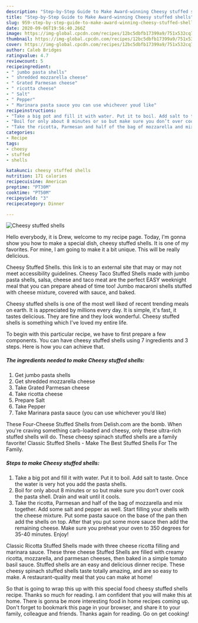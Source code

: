 ```yaml
---
description: "Step-by-Step Guide to Make Award-winning Cheesy stuffed shells"
title: "Step-by-Step Guide to Make Award-winning Cheesy stuffed shells"
slug: 959-step-by-step-guide-to-make-award-winning-cheesy-stuffed-shells
date: 2020-09-06T19:56:40.266Z
image: https://img-global.cpcdn.com/recipes/12bc5dbfb17399a9/751x532cq70/cheesy-stuffed-shells-recipe-main-photo.jpg
thumbnail: https://img-global.cpcdn.com/recipes/12bc5dbfb17399a9/751x532cq70/cheesy-stuffed-shells-recipe-main-photo.jpg
cover: https://img-global.cpcdn.com/recipes/12bc5dbfb17399a9/751x532cq70/cheesy-stuffed-shells-recipe-main-photo.jpg
author: Caleb Bridges
ratingvalue: 4.7
reviewcount: 5
recipeingredient:
- " jumbo pasta shells"
- " shredded mozzarella cheese"
- " Grated Parmesan cheese"
- " ricotta cheese"
- " Salt"
- " Pepper"
- " Marinara pasta sauce you can use whichever youd like"
recipeinstructions:
- "Take a big pot and fill it with water. Put it to boil. Add salt to taste. Once the water is very hot you add the pasta shells."
- "Boil for only about 8 minutes or so but make sure you don’t over cook the pasta shell. Drain and wait until it cools."
- "Take the ricotta, Parmesan and half of the bag of mozzarella and mix together. Add some salt and pepper as well. Start filling your shells with the cheese mixture. Put some pasta sauce on the base of the pan then add the shells on top. After that you put some more sauce then add the remaining cheese. Make sure you preheat your oven to 350 degrees for 35-40 minutes. Enjoy!"
categories:
- Recipe
tags:
- cheesy
- stuffed
- shells

katakunci: cheesy stuffed shells 
nutrition: 171 calories
recipecuisine: American
preptime: "PT30M"
cooktime: "PT50M"
recipeyield: "3"
recipecategory: Dinner

---
```



![Cheesy stuffed shells](https://img-global.cpcdn.com/recipes/12bc5dbfb17399a9/751x532cq70/cheesy-stuffed-shells-recipe-main-photo.jpg)

Hello everybody, it is Drew, welcome to my recipe page. Today, I'm gonna show you how to make a special dish, cheesy stuffed shells. It is one of my favorites. For mine, I am going to make it a bit unique. This will be really delicious.

Cheesy Stuffed Shells. this link is to an external site that may or may not meet accessibility guidelines. Cheesy Taco Stuffed Shells made with jumbo pasta shells, salsa, cheese and taco meat are the perfect EASY weeknight meal that you can prepare ahead of time too! Jumbo macaroni shells stuffed with cheese mixture, covered with sauce, and baked.

Cheesy stuffed shells is one of the most well liked of recent trending meals on earth. It is appreciated by millions every day. It is simple, it's fast, it tastes delicious. They are fine and they look wonderful. Cheesy stuffed shells is something which I've loved my entire life.


To begin with this particular recipe, we have to first prepare a few components. You can have cheesy stuffed shells using 7 ingredients and 3 steps. Here is how you can achieve that.

<!--inarticleads1-->

##### The ingredients needed to make Cheesy stuffed shells:

1. Get  jumbo pasta shells
1. Get  shredded mozzarella cheese
1. Take  Grated Parmesan cheese
1. Take  ricotta cheese
1. Prepare  Salt
1. Take  Pepper
1. Take  Marinara pasta sauce (you can use whichever you’d like)


These Four-Cheese Stuffed Shells from Delish.com are the bomb. When you&#39;re craving something carb-loaded and cheesy, only these ultra-rich stuffed shells will do. These cheesy spinach stuffed shells are a family favorite! Classic Stuffed Shells - Make The Best Stuffed Shells For The Family. 

<!--inarticleads2-->

##### Steps to make Cheesy stuffed shells:

1. Take a big pot and fill it with water. Put it to boil. Add salt to taste. Once the water is very hot you add the pasta shells.
1. Boil for only about 8 minutes or so but make sure you don’t over cook the pasta shell. Drain and wait until it cools.
1. Take the ricotta, Parmesan and half of the bag of mozzarella and mix together. Add some salt and pepper as well. Start filling your shells with the cheese mixture. Put some pasta sauce on the base of the pan then add the shells on top. After that you put some more sauce then add the remaining cheese. Make sure you preheat your oven to 350 degrees for 35-40 minutes. Enjoy!


Classic Ricotta Stuffed Shells made with three cheese ricotta filling and marinara sauce. These three cheese Stuffed Shells are filled with creamy ricotta, mozzarella, and parmesan cheeses, then baked in a simple tomato basil sauce. Stuffed shells are an easy and delicious dinner recipe. These cheesy spinach stuffed shells taste totally amazing, and are so easy to make. A restaurant-quality meal that you can make at home! 

So that is going to wrap this up with this special food cheesy stuffed shells recipe. Thanks so much for reading. I am confident that you will make this at home. There is gonna be more interesting food in home recipes coming up. Don't forget to bookmark this page in your browser, and share it to your family, colleague and friends. Thanks again for reading. Go on get cooking!
